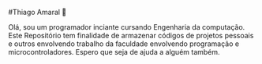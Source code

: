 #Thiago Amaral :pizza:

Olá, sou um programador inciante cursando Engenharia da computação. Este Repositório tem finalidade de armazenar códigos de projetos pessoais e outros envolvendo
trabalho da faculdade envolvendo programação e microcontroladores. Espero que seja de ajuda a alguém também.
